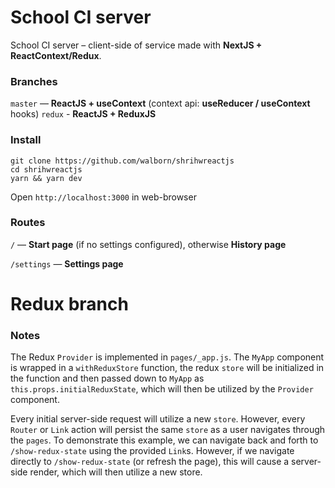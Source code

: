 # School CI server

School CI server – client-side of service made with **NextJS + ReactContext/Redux**.

### Branches
`master` — **ReactJS + useContext** (context api: **useReducer / useContext** hooks)
`redux` - **ReactJS + ReduxJS**

### Install
```
git clone https://github.com/walborn/shrihwreactjs
cd shrihwreactjs
yarn && yarn dev
```

Open `http://localhost:3000` in web-browser


### Routes
`/` — **Start page** (if no settings configured), otherwise **History page**

`/settings` — **Settings page**


# Redux branch

### Notes
The Redux `Provider` is implemented in `pages/_app.js`. The `MyApp` component is wrapped in a `withReduxStore` function, the redux `store` will be initialized in the function and then passed down to `MyApp` as `this.props.initialReduxState`, which will then be utilized by the `Provider` component.

Every initial server-side request will utilize a new `store`. However, every `Router` or `Link` action will persist the same `store` as a user navigates through the `pages`. To demonstrate this example, we can navigate back and forth to `/show-redux-state` using the provided `Link`s. However, if we navigate directly to `/show-redux-state` (or refresh the page), this will cause a server-side render, which will then utilize a new store.

